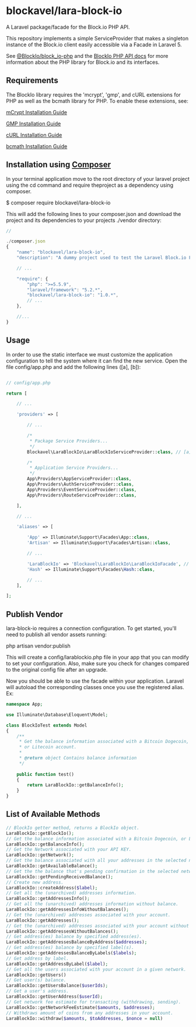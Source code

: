 # blockavel/lara-block-io

A Laravel package/facade for the Block.io PHP API.

This repository implements a simple ServiceProvider that makes a singleton instance of the Block.io client easily accessible via a Facade in Laravel 5. 

See [@BlockIo/block_io-php](https://github.com/BlockIo/block_io-php) and the [BlockIo PHP API docs](https://block.io/api/simple/php) for more information about the PHP library for Block.io and its interfaces.

## Requirements

The BlockIo library requires the 'mcrypt', 'gmp', and cURL extensions for PHP as well as the bcmath library for PHP. To enable these extensions, see:

[mCrypt Installation Guide](http://php.net/manual/en/mcrypt.installation.php)

[GMP Installation Guide](http://php.net/manual/en/gmp.installation.php)

[cURL Installation Guide](http://php.net/manual/en/curl.installation.php)

[bcmath Installation Guide](http://php.net/manual/en/book.bc.php)

## Installation using [Composer](https://getcomposer.org)

In your terminal application move to the root directory of your laravel project using the cd command and require theproject as a dependency using composer.

$ composer require blockavel/lara-block-io

This will add the following lines to your composer.json and download the project and its dependencies to your projects ./vendor directory:

```javascript
// 

./composer.json
{
    "name": "blockavel/lara-block-io",
    "description": "A dummy project used to test the Laravel Block.io Facade.",

    // ...

    "require": {
        "php": ">=5.5.9",
        "laravel/framework": "5.2.*",
        "blockavel/lara-block-io": "1.0.*",
        // ...
    },

    //...
}
```

## Usage

In order to use the static interface we must customize the application configuration to tell the system where it can find the new service. Open the file config/app.php and add the following lines ([a], [b]):

```php

// config/app.php

return [

    // ...

    'providers' => [

        // ...

        /*
         * Package Service Providers...
         */
        Blockavel\LaraBlockIo\LaraBlockIoServiceProvider::class, // [a]

        /*
         * Application Service Providers...
         */
        App\Providers\AppServiceProvider::class,
        App\Providers\AuthServiceProvider::class,
        App\Providers\EventServiceProvider::class,
        App\Providers\RouteServiceProvider::class,

    ],

    // ...

    'aliases' => [

        'App' => Illuminate\Support\Facades\App::class,
        'Artisan' => Illuminate\Support\Facades\Artisan::class,

        // ...

        'LaraBlockIo' => 'Blockavel\LaraBlockIo\LaraBlockIoFacade', // [b]
        'Hash' => Illuminate\Support\Facades\Hash::class,

        // ...
    ],

];


```

## Publish Vendor

lara-block-io requires a connection configuration. To get started, you'll need to publish all vendor assets running:

php artisan vendor:publish

This will create a config/larablockio.php file in your app that you can modify to set your configuration. Also, make sure you check for changes compared to the original config file after an upgrade.

Now you should be able to use the facade within your application. Laravel will autoload the corresponding classes once you use the registered alias. Ex:

```php
namespace App;

use Illuminate\Database\Eloquent\Model;

class BlockIoTest extends Model
{
    /**
     * Get the balance information associated with a Bitcoin Dogecoin,
     * or Litecoin account.
     *
     * @return object Contains balance information
     */
     
    public function test()
    {
        return LaraBlockIo::getBalanceInfo();
    }
}

```

## List of Available Methods

```php
// BlockIo getter method, returns a BlockIo object.
LaraBlockIo::getBlockIo();
// Get the balance information associated with a Bitcoin Dogecoin, or Litecoin account.
LaraBlockIo::getBalanceInfo();
// Get the Network associated with your API KEY.
LaraBlockIo::getNetwork();  
// Get the balance associated with all your addresses in the selected network.
LaraBlockIo::getAvailableBalance();
// Get the the balance that's pending confirmation in the selected network.
LaraBlockIo::getPendingReceivedBalance();
// Create new address.
LaraBlockIo::createAddress($label); 
// Get all the (unarchived) addresses information.
LaraBlockIo::getAddressesInfo();
// Get all the (unarchived) addresses information without balance.
LaraBlockIo::getAddressesInfoWithoutBalances(); 
// Get the (unarchived) addresses associated with your account.
LaraBlockIo::getAddresses(); 
// Get the (unarchived) addresses associated with your account without balance.
LaraBlockIo::getAddressesWithoutBalances();
// Get address(es) balance by specified address(es).
LaraBlockIo::getAddressesBalanceByAddress($addresses);
// Get address(es) balance by specified label(s).
LaraBlockIo::getAddressesBalanceByLabels($labels);
// Get address by label.
LaraBlockIo::getAddressByLabel($label);
// Get all the users associated with your account in a given network.
LaraBlockIo::getUsers()
// Get user(s) balance.
LaraBlockIo::getUsersBalance($userIds);
// Get a user's address.
LaraBlockIo::getUserAddress($userId);
// Get network fee estimate for transacting (withdrawing, sending).
LaraBlockIo::getNetworkFeeEstimate($amounts, $addresses);
// Withdraws amount of coins from any addresses in your account.
LaraBlockIo::withdraw($amounts, $toAddresses, $nonce = null)
```